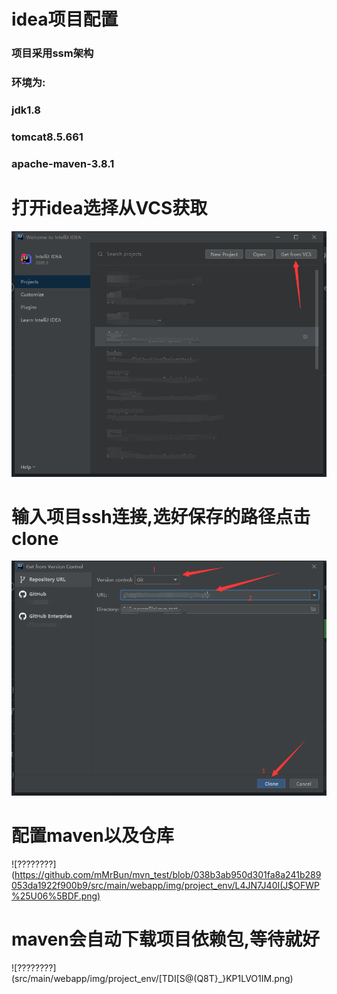 # idea项目配置
### 项目采用ssm架构
### 环境为: 
### jdk1.8
### tomcat8.5.661
### apache-maven-3.8.1
# 打开idea选择从VCS获取
![????????](src/main/webapp/img/project_env/IX8VQ5`XXQT1BA~X179~F}Y.png) 
# 输入项目ssh连接,选好保存的路径点击clone
![????????](src/main/webapp/img/project_env/P1(MTWZ)0@H(PPH$XOSFC)9.png) 
# 配置maven以及仓库
![????????](https://github.com/mMrBun/mvn_test/blob/038b3ab950d301fa8a241b289053da1922f900b9/src/main/webapp/img/project_env/L4JN7J40I(J$OFWP%25U06%5BDF.png) 
# maven会自动下载项目依赖包,等待就好
![????????](src/main/webapp/img/project_env/[TDI[S@(Q8T}_}KP1LVO1IM.png) 



